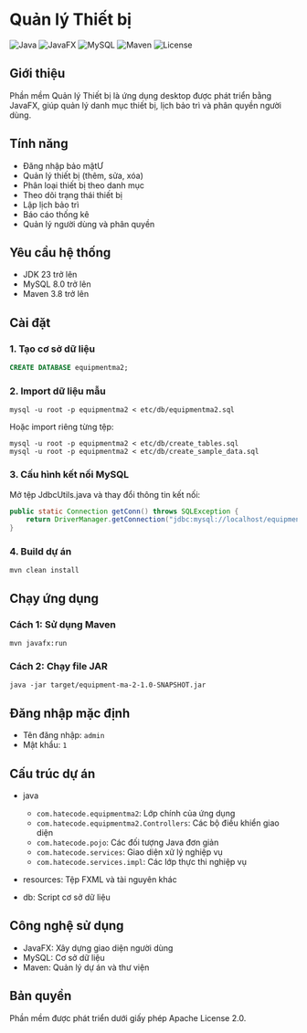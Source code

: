 # Quản lý Thiết bị

![Java](https://img.shields.io/badge/Java-17-blue)
![JavaFX](https://img.shields.io/badge/JavaFX-17-blue)
![MySQL](https://img.shields.io/badge/MySQL-8.0-blue)
![Maven](https://img.shields.io/badge/Maven-3.8-blue)
![License](https://img.shields.io/badge/License-Apache%202.0-blue)

## Giới thiệu
Phần mềm Quản lý Thiết bị là ứng dụng desktop được phát triển bằng JavaFX, giúp quản lý danh mục thiết bị, lịch bảo trì và phân quyền người dùng.

## Tính năng
- Đăng nhập bảo mậtƯ
- Quản lý thiết bị (thêm, sửa, xóa)
- Phân loại thiết bị theo danh mục
- Theo dõi trạng thái thiết bị
- Lập lịch bảo trì
- Báo cáo thống kê
- Quản lý người dùng và phân quyền

## Yêu cầu hệ thống
- JDK 23 trở lên
- MySQL 8.0 trở lên
- Maven 3.8 trở lên

## Cài đặt

### 1. Tạo cơ sở dữ liệu
```sql
CREATE DATABASE equipmentma2;
```

### 2. Import dữ liệu mẫu
```
mysql -u root -p equipmentma2 < etc/db/equipmentma2.sql
```
Hoặc import riêng từng tệp:
```
mysql -u root -p equipmentma2 < etc/db/create_tables.sql
mysql -u root -p equipmentma2 < etc/db/create_sample_data.sql
```

### 3. Cấu hình kết nối MySQL
Mở tệp JdbcUtils.java và thay đổi thông tin kết nối:
```java
public static Connection getConn() throws SQLException {
    return DriverManager.getConnection("jdbc:mysql://localhost/equipmentma2", "tên_đăng_nhập", "mật_khẩu");
}
```

### 4. Build dự án
```
mvn clean install
```

## Chạy ứng dụng

### Cách 1: Sử dụng Maven
```
mvn javafx:run
```

### Cách 2: Chạy file JAR
```
java -jar target/equipment-ma-2-1.0-SNAPSHOT.jar
```

## Đăng nhập mặc định
- Tên đăng nhập: `admin`
- Mật khẩu: `1`

## Cấu trúc dự án
- java
  - `com.hatecode.equipmentma2`: Lớp chính của ứng dụng
  - `com.hatecode.equipmentma2.Controllers`: Các bộ điều khiển giao diện
  - `com.hatecode.pojo`: Các đối tượng Java đơn giản
  - `com.hatecode.services`: Giao diện xử lý nghiệp vụ
  - `com.hatecode.services.impl`: Các lớp thực thi nghiệp vụ

- resources: Tệp FXML và tài nguyên khác
- db: Script cơ sở dữ liệu

## Công nghệ sử dụng
- JavaFX: Xây dựng giao diện người dùng
- MySQL: Cơ sở dữ liệu
- Maven: Quản lý dự án và thư viện

## Bản quyền
Phần mềm được phát triển dưới giấy phép Apache License 2.0.